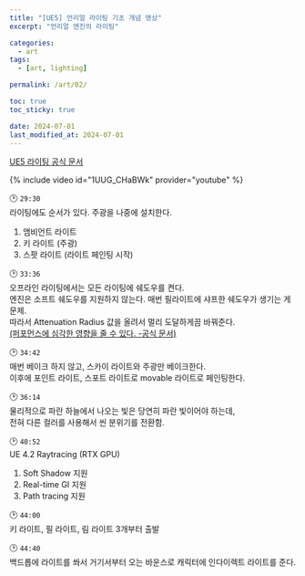 ```yaml
---
title: "[UE5] 언리얼 라이팅 기초 개념 영상"
excerpt: "언리얼 엔진의 라이팅"

categories:
  - art
tags:
  - [art, lighting]

permalink: /art/02/

toc: true
toc_sticky: true

date: 2024-07-01
last_modified_at: 2024-07-01
---
```


[UE5 라이팅 공식 문서](https://dev.epicgames.com/documentation/ko-kr/unreal-engine/light-types-and-their-mobility-in-unreal-engine?application_version=5.3)

{% include video id="1UUG_CHaBWk" provider="youtube" %}

🕑 `29:30`  
라이팅에도 순서가 있다. 주광을 나중에 설치한다.  
1. 앰비언트 라이트  
2. 키 라이트 (주광)
3. 스팟 라이트 (라이트 페인팅 시작)


🕑 `33:36`  
오프라인 라이팅에서는 모든 라이팅에 쉐도우를 켠다.  
엔진은 소프트 쉐도우를 지원하지 않는다. 매번 필라이트에 샤프한 쉐도우가 생기는 게 문제.  
따라서 Attenuation Radius 값을 올려서 멀리 도달하게끔 바꿔준다.  
[(퍼포먼스에 심각한 영향을 줄 수 있다. -공식 문서)](https://docs.unrealengine.com/4.27/ko/BuildingWorlds/LightingAndShadows/Basics/)


🕑 `34:42`  
매번 베이크 하지 않고, 스카이 라이트와 주광만 베이크한다.  
이후에 포인트 라이트, 스포트 라이트로 movable 라이트로 페인팅한다.  


🕑 `36:14`  
물리적으로 파란 하늘에서 나오는 빛은 당연히 파란 빛이어야 하는데,   
전혀 다른 컬러를 사용해서 씬 분위기를 전환함.


🕑 `40:52`  
UE 4.2 Raytracing (RTX GPU) 
1. Soft Shadow 지원
2. Real-time GI 지원
3. Path tracing 지원 


🕑 `44:00`  
키 라이트, 필 라이트, 림 라이트 3개부터 출발


🕑 `44:40`  
백드롭에 라이트를 쏴서 거기서부터 오는 바운스로 캐릭터에 인다이렉트 라이트를 준다.




